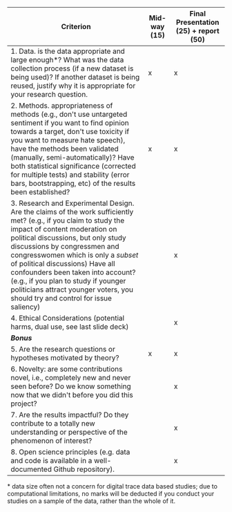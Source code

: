 | **Criterion**                                                                                                                                                                                                                                                                                                                                                                                                  | **Mid-way (15)** | **Final Presentation (25) + report (50)** |
|----------------------------------------------------------------------------------------------------------------------------------------------------------------------------------------------------------------------------------------------------------------------------------------------------------------------------------------------------------------------------------------------------------------|------------------|-------------------------------------------|
| 1. Data. is the data appropriate and large enough*? What was the data collection process (if a new dataset is being used)? If another dataset is being reused, justify why it is appropriate for your research question.                                                                                                                                                                                       | x                | x                                         |
| 2. Methods. appropriateness of methods (e.g., don't use untargeted sentiment if you want to find opinion towards a target, don't use toxicity if you want to measure hate speech), have the methods been validated (manually, semi-automatically)? Have both statistical significance (corrected for multiple tests) and stability (error bars, bootstrapping, etc) of the results been established?           | x                | x                                         |
| 3. Research and Experimental Design. Are the claims of the work sufficiently met? (e.g., if you claim to study the impact of content moderation on political discussions, but only study discussions by congressmen and congresswomen which is only a _subset_ of political discussions) Have all confounders been taken into account? (e.g., if you plan to study if younger politicians attract younger voters, you should try and control for issue saliency) |                  | x                                         |
| 4. Ethical Considerations (potential harms, dual use, see last slide deck)                                                                                                                                                                                                                                                                                                                                     |                  | x                                         |
| **_Bonus_**                                                                                                                                                                                                                                                                                                                                                                                                    |                  |                                           |
| 5. Are the research questions or hypotheses motivated by theory?                                                                                                                                                                                                                                                                                                                                               | x                | x                                         |
| 6. Novelty: are some contributions novel, i.e., completely new and never seen before? Do we know something now that we didn't before you did this project?                                                                                                                                                                                                                                                     |                  | x                                         |
| 7. Are the results impactful? Do they contribute to a totally new understanding or perspective of the phenomenon of interest?                                                                                                                                                                                                                                                                                  |                  | x                                         |
| 8. Open science principles (e.g. data and code is available in a well-documented Github repository).                                                                                                                                                                                                                                                                                                           |                  | x                                         |



\* data size often not a concern for digital trace data based studies; due to computational limitations, no marks will be deducted if you conduct your studies on a sample of the data, rather than the whole of it.
